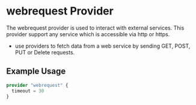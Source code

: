 # webrequest Provider

The webrequest provider is used to interact with external services. 
This provider support any service which is accessible via http or https.

* use providers to fetch data from a web service by sending GET, POST, PUT or Delete requests.

## Example Usage

```terraform
provider "webrequest" {
  timeout = 30
}
```
